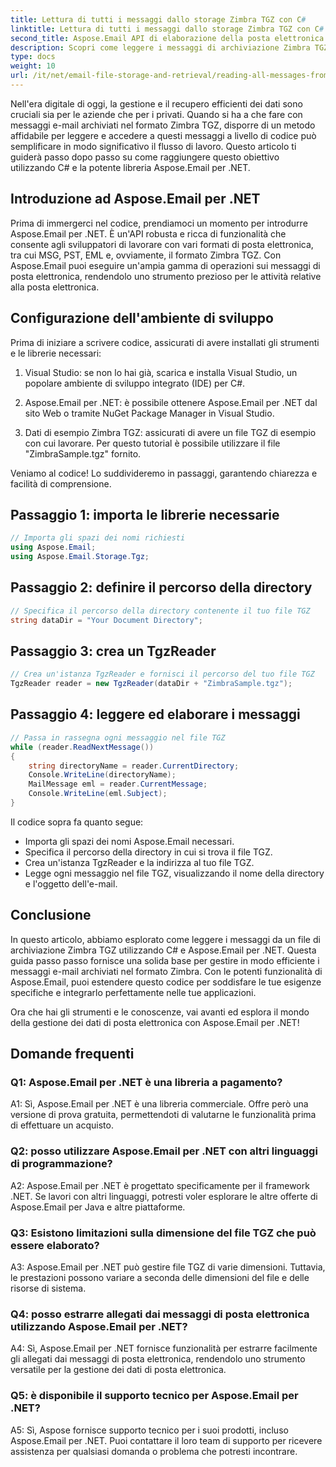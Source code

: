 ```yaml
---
title: Lettura di tutti i messaggi dallo storage Zimbra TGZ con C#
linktitle: Lettura di tutti i messaggi dallo storage Zimbra TGZ con C#
second_title: Aspose.Email API di elaborazione della posta elettronica .NET
description: Scopri come leggere i messaggi di archiviazione Zimbra TGZ utilizzando C# e Aspose.Email per .NET. Guida passo passo con codice sorgente incluso.
type: docs
weight: 10
url: /it/net/email-file-storage-and-retrieval/reading-all-messages-from-zimbra-tgz-storage-with-csharp/
---
```


Nell'era digitale di oggi, la gestione e il recupero efficienti dei dati sono cruciali sia per le aziende che per i privati. Quando si ha a che fare con messaggi e-mail archiviati nel formato Zimbra TGZ, disporre di un metodo affidabile per leggere e accedere a questi messaggi a livello di codice può semplificare in modo significativo il flusso di lavoro. Questo articolo ti guiderà passo dopo passo su come raggiungere questo obiettivo utilizzando C# e la potente libreria Aspose.Email per .NET.

## Introduzione ad Aspose.Email per .NET

Prima di immergerci nel codice, prendiamoci un momento per introdurre Aspose.Email per .NET. È un'API robusta e ricca di funzionalità che consente agli sviluppatori di lavorare con vari formati di posta elettronica, tra cui MSG, PST, EML e, ovviamente, il formato Zimbra TGZ. Con Aspose.Email puoi eseguire un'ampia gamma di operazioni sui messaggi di posta elettronica, rendendolo uno strumento prezioso per le attività relative alla posta elettronica.

## Configurazione dell'ambiente di sviluppo

Prima di iniziare a scrivere codice, assicurati di avere installati gli strumenti e le librerie necessari:

1. Visual Studio: se non lo hai già, scarica e installa Visual Studio, un popolare ambiente di sviluppo integrato (IDE) per C#.

2. Aspose.Email per .NET: è possibile ottenere Aspose.Email per .NET dal sito Web o tramite NuGet Package Manager in Visual Studio.

3. Dati di esempio Zimbra TGZ: assicurati di avere un file TGZ di esempio con cui lavorare. Per questo tutorial è possibile utilizzare il file "ZimbraSample.tgz" fornito.

Veniamo al codice! Lo suddivideremo in passaggi, garantendo chiarezza e facilità di comprensione.

## Passaggio 1: importa le librerie necessarie

```csharp
// Importa gli spazi dei nomi richiesti
using Aspose.Email;
using Aspose.Email.Storage.Tgz;
```

## Passaggio 2: definire il percorso della directory

```csharp
// Specifica il percorso della directory contenente il tuo file TGZ
string dataDir = "Your Document Directory";
```

## Passaggio 3: crea un TgzReader

```csharp
// Crea un'istanza TgzReader e fornisci il percorso del tuo file TGZ
TgzReader reader = new TgzReader(dataDir + "ZimbraSample.tgz");
```

## Passaggio 4: leggere ed elaborare i messaggi

```csharp
// Passa in rassegna ogni messaggio nel file TGZ
while (reader.ReadNextMessage())
{
    string directoryName = reader.CurrentDirectory;
    Console.WriteLine(directoryName);
    MailMessage eml = reader.CurrentMessage;
    Console.WriteLine(eml.Subject);
}
```

Il codice sopra fa quanto segue:

- Importa gli spazi dei nomi Aspose.Email necessari.
- Specifica il percorso della directory in cui si trova il file TGZ.
- Crea un'istanza TgzReader e la indirizza al tuo file TGZ.
- Legge ogni messaggio nel file TGZ, visualizzando il nome della directory e l'oggetto dell'e-mail.

## Conclusione

In questo articolo, abbiamo esplorato come leggere i messaggi da un file di archiviazione Zimbra TGZ utilizzando C# e Aspose.Email per .NET. Questa guida passo passo fornisce una solida base per gestire in modo efficiente i messaggi e-mail archiviati nel formato Zimbra. Con le potenti funzionalità di Aspose.Email, puoi estendere questo codice per soddisfare le tue esigenze specifiche e integrarlo perfettamente nelle tue applicazioni.

Ora che hai gli strumenti e le conoscenze, vai avanti ed esplora il mondo della gestione dei dati di posta elettronica con Aspose.Email per .NET!


## Domande frequenti

### Q1: Aspose.Email per .NET è una libreria a pagamento?

A1: Sì, Aspose.Email per .NET è una libreria commerciale. Offre però una versione di prova gratuita, permettendoti di valutarne le funzionalità prima di effettuare un acquisto.

### Q2: posso utilizzare Aspose.Email per .NET con altri linguaggi di programmazione?

A2: Aspose.Email per .NET è progettato specificamente per il framework .NET. Se lavori con altri linguaggi, potresti voler esplorare le altre offerte di Aspose.Email per Java e altre piattaforme.

### Q3: Esistono limitazioni sulla dimensione del file TGZ che può essere elaborato?

A3: Aspose.Email per .NET può gestire file TGZ di varie dimensioni. Tuttavia, le prestazioni possono variare a seconda delle dimensioni del file e delle risorse di sistema.

### Q4: posso estrarre allegati dai messaggi di posta elettronica utilizzando Aspose.Email per .NET?

A4: Sì, Aspose.Email per .NET fornisce funzionalità per estrarre facilmente gli allegati dai messaggi di posta elettronica, rendendolo uno strumento versatile per la gestione dei dati di posta elettronica.

### Q5: è disponibile il supporto tecnico per Aspose.Email per .NET?

A5: Sì, Aspose fornisce supporto tecnico per i suoi prodotti, incluso Aspose.Email per .NET. Puoi contattare il loro team di supporto per ricevere assistenza per qualsiasi domanda o problema che potresti incontrare.
